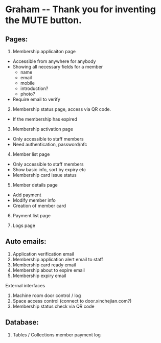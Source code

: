 Graham -- Thank you for inventing the MUTE button.
============

Pages:
-----------------

1. Membership applicaiton page
  - Accessible from anywhere for anybody
  - Showing all necessary fields for a member
     - name
     - email
     - mobile
     - introduction?
     - photo?
  - Require email to verify

2. Membership status page, access via QR code.
  - If the membership has expired


3. Membership activation page
  - Only accessible to staff members
  - Need authentication, password/nfc

4. Member list page
  - Only accessible to staff members
  - Show basic info, sort by expiry etc
  - Membership card issue status

5. Member details page
  - Add payment
  - Modify member info
  - Creation of member card

6. Payment list page

7. Logs page


Auto emails:
-----------------

1. Application verification email
2. Membership application alert email to staff
3. Membership card ready email
4. Membership about to expire email
5. Membership expiry email

External interfaces

1. Machine room door control / log
2. Space access control (connect to door.xinchejian.com?)
3. Membership status check via QR code



Database:
-----------------
1. Tables / Collections
member
payment
log